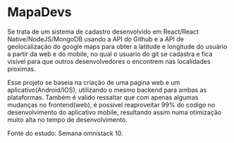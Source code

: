 # MapaDevs

Se trata de um sistema de cadastro desenvolvido em React/React Native/NodeJS/MongoDB usando a API do Github e a API de geolocalização do google maps para obter a latitude e longitude do usuário a partir da web e do mobile, no qual o usuario do git se cadastra e fica visível para que outros desenvolvedores o encontrem nas localidades proximas. 

Esse projeto se baseia na criação de uma pagina web e um aplicativo(Android/IOS), utilizando o mesmo backend para ambas as plataformas. Também é valido ressaltar que com apenas algumas mudanças no frontend(web), é possivel reaproveitar 99% do codigo no desenvolvimento do aplicativo mobile, resultando assim numa otimização muito alta no tempo de desenvolvimento.





























Fonte do estudo: Semana omnistack 10. 
